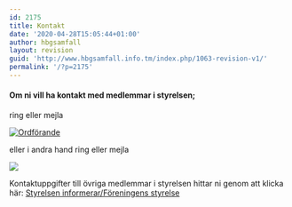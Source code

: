 ```yaml
---
id: 2175
title: Kontakt
date: '2020-04-28T15:05:44+01:00'
author: hbgsamfall
layout: revision
guid: 'http://www.hbgsamfall.info.tm/index.php/1063-revision-v1/'
permalink: '/?p=2175'
---
```


#### Om ni vill ha kontakt med medlemmar i styrelsen;  
ring eller mejla

[![Ordförande](http://www.hbgsamfall.win/wp-content/uploads/2016/12/Ordförande.png)](http://www.hbgsamfall.win/wp-content/uploads/2016/12/Ordförande.png)

eller i andra hand ring eller mejla

[![](http://www.hbgsamfall.win/wp-content/uploads/2020/04/Kassör-2020.png)](http://www.hbgsamfall.win/wp-content/uploads/2020/04/Kassör-2020.png)

Kontaktuppgifter till övriga medlemmar i styrelsen hittar ni genom att klicka här: [Styrelsen informerar/Föreningens styrelse](http://www.hbgsamfall.win/index.php/information-2/styrelsen-informerar/)